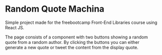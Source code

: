 # Random Quote Machina

Simple project made for the freebootcamp Front-End Libraries course using React JS.

The page consists of a component with two buttons showing a random quote from a random author. By clicking the buttons you can either generate a new quote or tweet the content from the display quote.
